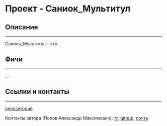 # Проект - **Саниок_Мультитул**


## Описание
---
Саниок_Мультитул - это...

## Фичи
---
...

## Ссылки и контакты
---
[репозиторий](https://github.com/ImennoYASaniok/Saniok_Multitool)

Контакты автора (Попов Александр Максимович):
[тг](https://t.me/ProstoSaniok),
[github](https://github.com/ImennoYASaniok),
[почта](https://mail.yandex.ru/compose?to=Banlichelendsh@yandex.ru)